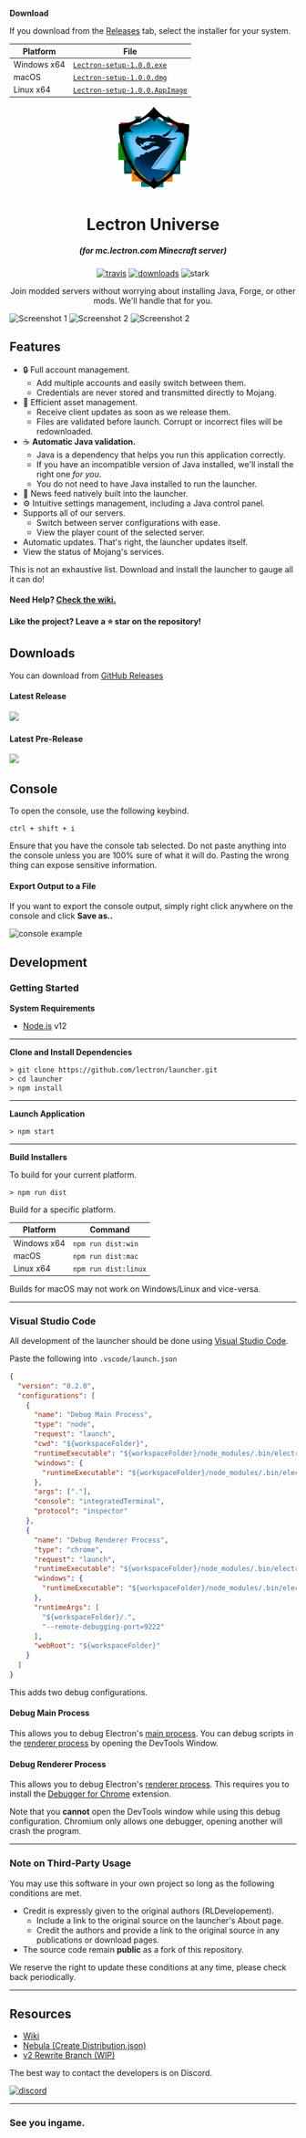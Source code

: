 **Download**

If you download from the [Releases](https://github.com/lectron/launcher/releases) tab, select the installer for your system.

| Platform | File |
| -------- | ---- |
| Windows x64 | [`Lectron-setup-1.0.0.exe`](https://github.com/lectron/launcher/releases/download/1.0.0/Lectron-setup-1.0.0.exe) |
| macOS | [`Lectron-setup-1.0.0.dmg`](https://github.com/lectron/launcher/releases/download/1.0.0/Lectron-setup-1.0.0.dmg) |
| Linux x64 | [`Lectron-setup-1.0.0.AppImage`](https://github.com/lectron/launcher/releases/download/1.0.0/Lectron-setup-1.0.0.AppImage) |

<p align="center"><img src="./app/assets/images/icon.png" width="150px" height="150px" alt="aventium softworks"></p>

<h1 align="center">Lectron Universe</h1>

<em><h5 align="center">(for mc.lectron.com Minecraft server)</h5></em>

[<p align="center"><img src="https://img.shields.io/travis/lectron/lectronlauncher.svg?style=for-the-badge" alt="travis">](https://travis-ci.org/lectron/lectronlauncher) [<img src="https://img.shields.io/github/downloads/lectron/lectronlauncher/total.svg?style=for-the-badge" alt="downloads">](https://github.com/lectron/launcher/releases) <img src="https://forthebadge.com/images/badges/winter-is-coming.svg"  height="28px" alt="stark"></p>

<p align="center">Join modded servers without worrying about installing Java, Forge, or other mods. We'll handle that for you.</p>

![Screenshot 1](https://i.imgur.com/K4InOad.png)
![Screenshot 2](https://i.imgur.com/sMPhjCw.png)
![Screenshot 2](https://i.imgur.com/feFuoOB.png)


## Features

* 🔒 Full account management.
  * Add multiple accounts and easily switch between them.
  * Credentials are never stored and transmitted directly to Mojang.
* 📂 Efficient asset management.
  * Receive client updates as soon as we release them.
  * Files are validated before launch. Corrupt or incorrect files will be redownloaded.
* ☕ **Automatic Java validation.**
  * Java is a dependency that helps you run this application correctly.
  * If you have an incompatible version of Java installed, we'll install the right one *for you*.
  * You do not need to have Java installed to run the launcher.
* 📰 News feed natively built into the launcher.
* ⚙️ Intuitive settings management, including a Java control panel.
* Supports all of our servers.
  * Switch between server configurations with ease.
  * View the player count of the selected server.
* Automatic updates. That's right, the launcher updates itself.
*  View the status of Mojang's services.

This is not an exhaustive list. Download and install the launcher to gauge all it can do!

#### Need Help? [Check the wiki.][wiki]

#### Like the project? Leave a ⭐ star on the repository!

## Downloads

You can download from [GitHub Releases](https://github.com/lectron/launcher/releases)

#### Latest Release

[![](https://img.shields.io/github/release/lectron/lectronlauncher.svg?style=flat-square)](https://github.com/lectron/launcher/releases/latest)

#### Latest Pre-Release
[![](https://img.shields.io/github/release/lectron/lectronlauncher/all.svg?style=flat-square)](https://github.com/lectron/launcher/releases)


## Console

To open the console, use the following keybind.

```console
ctrl + shift + i
```

Ensure that you have the console tab selected. Do not paste anything into the console unless you are 100% sure of what it will do. Pasting the wrong thing can expose sensitive information.

#### Export Output to a File

If you want to export the console output, simply right click anywhere on the console and click **Save as..**

![console example](https://i.imgur.com/T5e73jP.png)


## Development

### Getting Started

**System Requirements**

* [Node.js][nodejs] v12

---

**Clone and Install Dependencies**

```console
> git clone https://github.com/lectron/launcher.git
> cd launcher
> npm install
```

---

**Launch Application**

```console
> npm start
```

---

**Build Installers**

To build for your current platform.

```console
> npm run dist
```

Build for a specific platform.

| Platform    | Command              |
| ----------- | -------------------- |
| Windows x64 | `npm run dist:win`   |
| macOS       | `npm run dist:mac`   |
| Linux x64   | `npm run dist:linux` |

Builds for macOS may not work on Windows/Linux and vice-versa.

---

### Visual Studio Code

All development of the launcher should be done using [Visual Studio Code][vscode].

Paste the following into `.vscode/launch.json`

```JSON
{
  "version": "0.2.0",
  "configurations": [
    {
      "name": "Debug Main Process",
      "type": "node",
      "request": "launch",
      "cwd": "${workspaceFolder}",
      "runtimeExecutable": "${workspaceFolder}/node_modules/.bin/electron",
      "windows": {
        "runtimeExecutable": "${workspaceFolder}/node_modules/.bin/electron.cmd"
      },
      "args": ["."],
      "console": "integratedTerminal",
      "protocol": "inspector"
    },
    {
      "name": "Debug Renderer Process",
      "type": "chrome",
      "request": "launch",
      "runtimeExecutable": "${workspaceFolder}/node_modules/.bin/electron",
      "windows": {
        "runtimeExecutable": "${workspaceFolder}/node_modules/.bin/electron.cmd"
      },
      "runtimeArgs": [
        "${workspaceFolder}/.",
        "--remote-debugging-port=9222"
      ],
      "webRoot": "${workspaceFolder}"
    }
  ]
}
```

This adds two debug configurations.

#### Debug Main Process

This allows you to debug Electron's [main process][mainprocess]. You can debug scripts in the [renderer process][rendererprocess] by opening the DevTools Window.

#### Debug Renderer Process

This allows you to debug Electron's [renderer process][rendererprocess]. This requires you to install the [Debugger for Chrome][chromedebugger] extension.

Note that you **cannot** open the DevTools window while using this debug configuration. Chromium only allows one debugger, opening another will crash the program.

---

### Note on Third-Party Usage

You may use this software in your own project so long as the following conditions are met.

* Credit is expressly given to the original authors (RLDevelopement).
  * Include a link to the original source on the launcher's About page.
  * Credit the authors and provide a link to the original source in any publications or download pages.
* The source code remain **public** as a fork of this repository.

We reserve the right to update these conditions at any time, please check back periodically.

---

## Resources

* [Wiki][wiki]
* [Nebula (Create Distribution.json)][nebula]
* [v2 Rewrite Branch (WIP)][v2branch]

The best way to contact the developers is on Discord.

[![discord](https://discordapp.com/api/guilds/712744233282568242/embed.png?style=banner3)][discord]

---

### See you ingame.


[nodejs]: https://nodejs.org/en/ 'Node.js'
[vscode]: https://code.visualstudio.com/ 'Visual Studio Code'
[mainprocess]: https://electronjs.org/docs/tutorial/application-architecture#main-and-renderer-processes 'Main Process'
[rendererprocess]: https://electronjs.org/docs/tutorial/application-architecture#main-and-renderer-processes 'Renderer Process'
[chromedebugger]: https://marketplace.visualstudio.com/items?itemName=msjsdiag.debugger-for-chrome 'Debugger for Chrome'
[discord]: https://lec.tn/discord 'Discord'
[wiki]: https://github.com/lectron/lectron/wiki 'wiki'
[nebula]: https://github.com/lectron/Nebula 'lectron/Nebula'
[v2branch]: https://github.com/lectron/lectron/tree/ts-refactor 'v2 branch'
